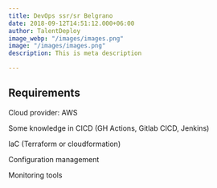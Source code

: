 ```yaml
---
title: DevOps ssr/sr Belgrano
date: 2018-09-12T14:51:12.000+06:00
author: TalentDeploy
image_webp: "/images/images.png"
image: "/images/images.png"
description: This is meta description

---
```

## Requirements

Cloud provider: AWS

Some knowledge in CICD (GH Actions, Gitlab CICD, Jenkins)

IaC (Terraform or cloudformation)

Configuration management

Monitoring tools